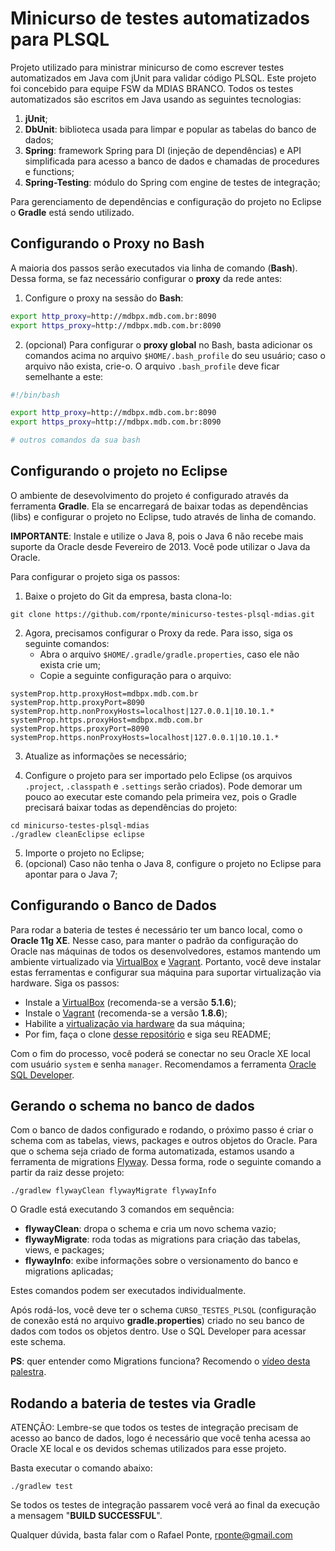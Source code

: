 Minicurso de testes automatizados para PLSQL
============================================

Projeto utilizado para ministrar minicurso de como escrever testes automatizados em Java com jUnit para validar código PLSQL. Este projeto foi concebido para equipe FSW da MDIAS BRANCO. Todos os testes automatizados são escritos em Java usando as seguintes tecnologias:

1. **jUnit**;
2. **DbUnit**: biblioteca usada para limpar e popular as tabelas do banco de dados;
3. **Spring**: framework Spring para DI (injeção de dependências) e API simplificada para acesso a banco de dados e chamadas de procedures e functions;
4. **Spring-Testing**: módulo do Spring com engine de testes de integração;

Para gerenciamento de dependências e configuração do projeto no Eclipse o  **Gradle** está sendo utilizado.

Configurando o Proxy no Bash
----------------------------

A maioria dos passos serão executados via linha de comando (**Bash**). Dessa forma, se faz necessário configurar o **proxy** da rede antes:

1. Configure o proxy na sessão do **Bash**:

```sh
export http_proxy=http://mdbpx.mdb.com.br:8090
export https_proxy=http://mdbpx.mdb.com.br:8090
```
2. (opcional) Para configurar o **proxy global** no Bash, basta adicionar os comandos acima no arquivo `$HOME/.bash_profile` do seu usuário; caso o arquivo não exista, crie-o. O arquivo `.bash_profile` deve ficar semelhante a este:

```sh
#!/bin/bash

export http_proxy=http://mdbpx.mdb.com.br:8090
export https_proxy=http://mdbpx.mdb.com.br:8090

# outros comandos da sua bash
```

Configurando o projeto no Eclipse
---------------------------------

O ambiente de desevolvimento do projeto é configurado através da ferramenta **Gradle**. Ela se encarregará de baixar todas as dependências (libs) e configurar o projeto no Eclipse, tudo através de linha de comando.

**IMPORTANTE**: Instale e utilize o Java 8, pois o Java 6 não recebe mais suporte da Oracle desde Fevereiro de 2013. Você pode utilizar o Java da Oracle.

Para configurar o projeto siga os passos:

1. Baixe o projeto do Git da empresa, basta clona-lo:

```shell
git clone https://github.com/rponte/minicurso-testes-plsql-mdias.git
```

2. Agora, precisamos configurar o Proxy da rede. Para isso, siga os seguinte comandos:
	- Abra o arquivo `$HOME/.gradle/gradle.properties`, caso ele não exista crie um;
	- Copie a seguinte configuração para o arquivo:
```properties
systemProp.http.proxyHost=mdbpx.mdb.com.br
systemProp.http.proxyPort=8090
systemProp.http.nonProxyHosts=localhost|127.0.0.1|10.10.1.*
systemProp.https.proxyHost=mdbpx.mdb.com.br
systemProp.https.proxyPort=8090
systemProp.https.nonProxyHosts=localhost|127.0.0.1|10.10.1.*
```

3. Atualize as informações se necessário;

4. Configure o projeto para ser importado pelo Eclipse (os arquivos `.project`, `.classpath` e `.settings` serão criados). Pode demorar um pouco ao executar este comando pela primeira vez, pois o Gradle precisará baixar todas as dependências do projeto:
```shell
cd minicurso-testes-plsql-mdias
./gradlew cleanEclipse eclipse
```

5. Importe o projeto no Eclipse;
6. (opcional) Caso não tenha o Java 8, configure o projeto no Eclipse para apontar para o Java 7;

Configurando o Banco de Dados
-----------------------------

Para rodar a bateria de testes é necessário ter um banco local, como o **Oracle 11g XE**. Nesse caso, para manter o padrão da configuração do Oracle nas máquinas de todos os desenvolvedores, estamos mantendo um ambiente virtualizado via [VirtualBox](https://www.virtualbox.org/) e [Vagrant](http://www.vagrantup.com/). Portanto, você deve instalar estas ferramentas e configurar sua máquina para suportar virtualização via hardware. Siga os passos:

- Instale a [VirtualBox](https://www.virtualbox.org/) (recomenda-se a versão **5.1.6**);
- Instale o [Vagrant](http://www.vagrantup.com/) (recomenda-se a versão **1.8.6**);
- Habilite a [virtualização via hardware](http://www.sysprobs.com/disable-enable-virtualization-technology-bios) da sua máquina;
- Por fim, faça o clone [desse repositório](https://github.com/rponte/vagrant-ubuntu-oracle-xe) e siga seu README;

Com o fim do processo, você poderá se conectar no seu Oracle XE local com usuário `system` e senha `manager`. Recomendamos a ferramenta [Oracle SQL Developer](http://www.oracle.com/technetwork/developer-tools/sql-developer/overview/index-097090.html).

Gerando o schema no banco de dados
----------------------------------

Com o banco de dados configurado e rodando, o próximo passo é criar o schema com as tabelas, views, packages e outros objetos do Oracle. Para que o schema seja criado de forma automatizada, estamos usando a ferramenta de migrations [Flyway](https://flywaydb.org/). Dessa forma, rode o seguinte comando a partir da raiz desse projeto:

```shell
./gradlew flywayClean flywayMigrate flywayInfo
```

O Gradle está executando 3 comandos em sequência:

- **flywayClean**: dropa o schema e cria um novo schema vazio;
- **flywayMigrate**: roda todas as migrations para criação das tabelas, views, e packages;
- **flywayInfo**: exibe informações sobre o versionamento do banco e migrations aplicadas;

Estes comandos podem ser executados individualmente.

Após rodá-los, você deve ter o schema `CURSO_TESTES_PLSQL` (configuração de conexão está no arquivo **gradle.properties**) criado no seu banco de dados com todos os objetos dentro. Use o SQL Developer para acessar este schema.

**PS**: quer entender como Migrations funciona? Recomendo o [vídeo desta palestra](https://www.youtube.com/watch?v=BQICWePrLg0).

Rodando a bateria de testes via Gradle
--------------------------------------
ATENÇÃO: Lembre-se que todos os testes de integração precisam de acesso ao banco de dados, logo é necessário que você tenha acessa ao Oracle XE local e os devidos schemas utilizados para esse projeto.

Basta executar o comando abaixo:

```shell
./gradlew test
```

Se todos os testes de integração passarem você verá ao final da execução a mensagem "**BUILD SUCCESSFUL**".

Qualquer dúvida, basta falar com o Rafael Ponte, [rponte@gmail.com](rponte@gmail.com)
